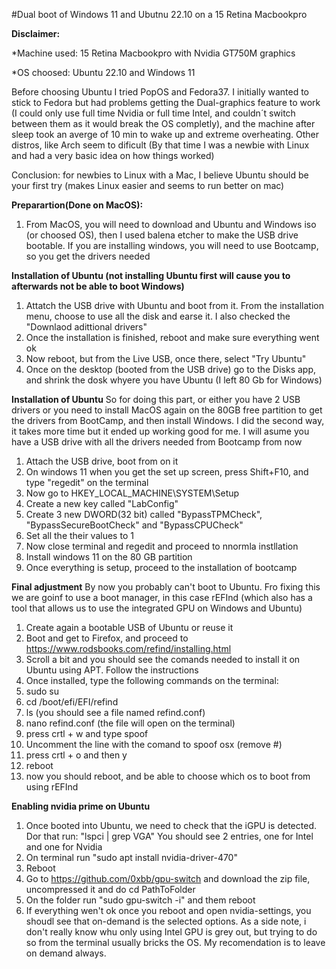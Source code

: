 #Dual boot of Windows 11 and Ubutnu 22.10 on a 15 Retina Macbookpro

**Disclaimer:**

*Machine used: 15 Retina Macbookpro with Nvidia GT750M graphics


*OS choosed: Ubuntu 22.10 and Windows 11

Before choosing Ubuntu I tried PopOS and Fedora37. 
I initially wanted to stick to Fedora but had problems getting the Dual-graphics feature to work (I could only use full time Nvidia or full time Intel, and couldn´t switch between them as it would break the OS completly), and the machine after sleep took an averge of 10 min to wake up and extreme overheating. 
Other distros, like Arch seem to dificult (By that time I was a newbie with Linux and had a very basic idea on how things worked)

Conclusion: for newbies to Linux with a Mac, I believe Ubuntu should be your first try (makes Linux easier and seems to run better on mac)

**Preparartion(Done on MacOS):**
1. From MacOS, you will need to download and Ubuntu and Windows iso (or choosed OS), then I used balena etcher to make the USB drive bootable. If you are installing windows, you will need to use Bootcamp, so you get the drivers needed

**Installation of Ubuntu (not installing Ubuntu first will cause you to afterwards not be able to boot Windows)**
1. Attatch the USB drive with Ubuntu and boot from it. From the installation menu, choose to use all the disk and earse it. I also checked the "Downlaod adittional drivers"
2. Once the installation is finished, reboot and make sure everything went ok
3. Now reboot, but from the Live USB, once there, select "Try Ubuntu"
4. Once on the desktop (booted from the USB drive) go to the Disks app, and shrink the dosk whyere you have Ubuntu (I left 80 Gb for Windows) 

**Installation of Ubuntu**
So for doing this part, or either you have 2 USB drivers or you need to install MacOS again on the 80GB free partition to get the drivers from BootCamp, and then install Windows. I did the second way, it takes more time but it ended up working good for me. I will asume you have a USB drive with all the drivers needed from Bootcamp from now 
1. Attach the USB drive, boot from on it
2. On windows 11 when you get the set up screen, press Shift+F10, and type "regedit" on the terminal
3. Now go to HKEY_LOCAL_MACHINE\SYSTEM\Setup
4. Create a new key called "LabConfig"
5. Create 3 new DWORD(32 bit) called "BypassTPMCheck", "BypassSecureBootCheck" and "BypassCPUCheck"
6. Set all the their values to 1 
7. Now close terminal and regedit and proceed to nnormla instllation
8. Install windows 11 on the 80 GB partition 
9. Once everything is setup, proceed to the installation of bootcamp 

**Final adjustment**
By now you probably can't boot to Ubuntu. Fro fixing this we are goinf to use a boot manager, in this case rEFInd (which also has a tool that allows us to use the integrated GPU on Windows and Ubuntu) 
1. Create again a bootable USB of Ubuntu or reuse it 
2. Boot and get to Firefox, and proceed to https://www.rodsbooks.com/refind/installing.html
3. Scroll a bit and you should see the comands needed to install it on Ubuntu using APT. Follow the instructions
4. Once installed, type the following commands on the terminal:
5. sudo su
6. cd /boot/efi/EFI/refind
7. ls (you should see a file named refind.conf)
8. nano refind.conf (the file will open on the terminal)
9. press crtl + w and type spoof
10. Uncomment the line with the comand to spoof osx (remove #)
11. press crtl + o and then y
12. reboot
13. now you should reboot, and be able to choose which os to boot from using rEFInd

**Enabling nvidia prime on Ubuntu**
1. Once booted into Ubuntu, we need to check that the iGPU is detected. Dor that run: "lspci | grep VGA"
You should see 2 entries, one for Intel and one for Nvidia
2. On terminal run "sudo apt install nvidia-driver-470" 
3. Reboot
4. Go to https://github.com/0xbb/gpu-switch and download the zip file, uncompressed it and do cd PathToFolder
5. On the folder run "sudo gpu-switch -i" and them reboot
6. If everything wen't ok once you reboot and open nvidia-settings, you shoudl see that on-demand is the selected options. 
As a side note, i don't really know whu only using Intel GPU is grey out, but trying to do so from the terminal usually bricks the OS. My recomendation is to leave on demand always. 
